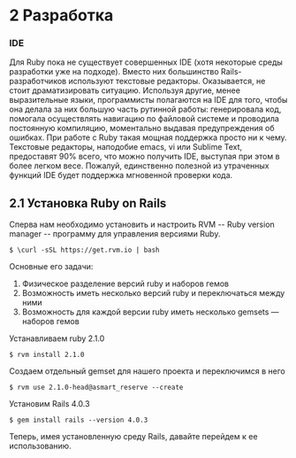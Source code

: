 # 2 Разработка
### IDE
Для Ruby пока не существует совершенных IDE (хотя некоторые среды разработки уже на подходе). Вместо них большинство Rails-разработчиков используют текстовые редакторы. Оказывается, не стоит драматизировать ситуацию. Используя другие, менее выразительные языки, программисты полагаются на IDE для того, чтобы она делала за них большую часть рутинной работы: генерировала код, помогала осуществлять навигацию по файловой системе и проводила постоянную компиляцию, моментально выдавая предупреждения об ошибках. При работе с Ruby такая мощная поддержка просто ни к чему. Текстовые редакторы, наподобие emacs, vi или Sublime Text, предоставят 90% всего, что можно получить IDE, выступая при этом в более легком весе. Пожалуй, единственно полезной из утраченных функций IDE будет поддержка мгновенной проверки кода.

## 2.1 Установка Ruby on Rails
Сперва нам необходимо установить и настроить RVM -- Ruby version manager -- программу для управления версиями Ruby.
```
$ \curl -sSL https://get.rvm.io | bash
```
Основные его задачи:
1. Физическое разделение версий ruby и наборов гемов
2. Возможность иметь несколько версий ruby и переключаться между ними
3. Возможность для каждой версии ruby иметь несколько gemsets — наборов гемов

Устанавливаем ruby 2.1.0
```
$ rvm install 2.1.0
```
Создаем отдельный gemset для нашего проекта и переключимся в него
```
$ rvm use 2.1.0-head@asmart_reserve --create
```
Установим Rails 4.0.3
```
$ gem install rails --version 4.0.3
```
Теперь, имея установленную среду Rails, давайте перейдем к ее использованию. 
